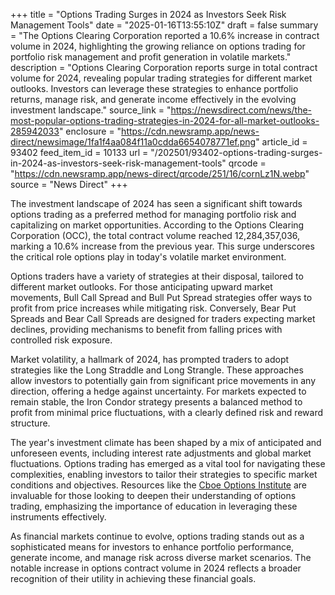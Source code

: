 +++
title = "Options Trading Surges in 2024 as Investors Seek Risk Management Tools"
date = "2025-01-16T13:55:10Z"
draft = false
summary = "The Options Clearing Corporation reported a 10.6% increase in contract volume in 2024, highlighting the growing reliance on options trading for portfolio risk management and profit generation in volatile markets."
description = "Options Clearing Corporation reports surge in total contract volume for 2024, revealing popular trading strategies for different market outlooks. Investors can leverage these strategies to enhance portfolio returns, manage risk, and generate income effectively in the evolving investment landscape."
source_link = "https://newsdirect.com/news/the-most-popular-options-trading-strategies-in-2024-for-all-market-outlooks-285942033"
enclosure = "https://cdn.newsramp.app/news-direct/newsimage/1fa1f4aa084f11a0cdda6654078771ef.png"
article_id = 93402
feed_item_id = 10133
url = "/202501/93402-options-trading-surges-in-2024-as-investors-seek-risk-management-tools"
qrcode = "https://cdn.newsramp.app/news-direct/qrcode/251/16/cornLz1N.webp"
source = "News Direct"
+++

<p>The investment landscape of 2024 has seen a significant shift towards options trading as a preferred method for managing portfolio risk and capitalizing on market opportunities. According to the Options Clearing Corporation (OCC), the total contract volume reached 12,284,357,036, marking a 10.6% increase from the previous year. This surge underscores the critical role options play in today's volatile market environment.</p><p>Options traders have a variety of strategies at their disposal, tailored to different market outlooks. For those anticipating upward market movements, Bull Call Spread and Bull Put Spread strategies offer ways to profit from price increases while mitigating risk. Conversely, Bear Put Spreads and Bear Call Spreads are designed for traders expecting market declines, providing mechanisms to benefit from falling prices with controlled risk exposure.</p><p>Market volatility, a hallmark of 2024, has prompted traders to adopt strategies like the Long Straddle and Long Strangle. These approaches allow investors to potentially gain from significant price movements in any direction, offering a hedge against uncertainty. For markets expected to remain stable, the Iron Condor strategy presents a balanced method to profit from minimal price fluctuations, with a clearly defined risk and reward structure.</p><p>The year's investment climate has been shaped by a mix of anticipated and unforeseen events, including interest rate adjustments and global market fluctuations. Options trading has emerged as a vital tool for navigating these complexities, enabling investors to tailor their strategies to specific market conditions and objectives. Resources like the <a href='https://www.cboe.com' rel='nofollow' target='_blank'>Cboe Options Institute</a> are invaluable for those looking to deepen their understanding of options trading, emphasizing the importance of education in leveraging these instruments effectively.</p><p>As financial markets continue to evolve, options trading stands out as a sophisticated means for investors to enhance portfolio performance, generate income, and manage risk across diverse market scenarios. The notable increase in options contract volume in 2024 reflects a broader recognition of their utility in achieving these financial goals.</p>